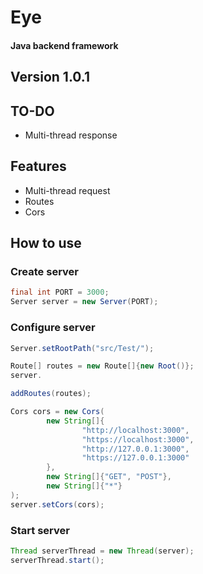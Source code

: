 # Eye

#### Java backend framework

## Version 1.0.1

## TO-DO

- Multi-thread response

## Features

- Multi-thread request
- Routes
- Cors

## How to use

### Create server

```java
final int PORT = 3000;
Server server = new Server(PORT);
```

### Configure server

```java
Server.setRootPath("src/Test/");

Route[] routes = new Route[]{new Root()};
server.

addRoutes(routes);

Cors cors = new Cors(
		new String[]{
				"http://localhost:3000",
				"https://localhost:3000",
				"http://127.0.0.1:3000",
				"https://127.0.0.1:3000"
		},
		new String[]{"GET", "POST"},
		new String[]{"*"}
);
server.setCors(cors);
```

### Start server

```java
Thread serverThread = new Thread(server);
serverThread.start();
```
